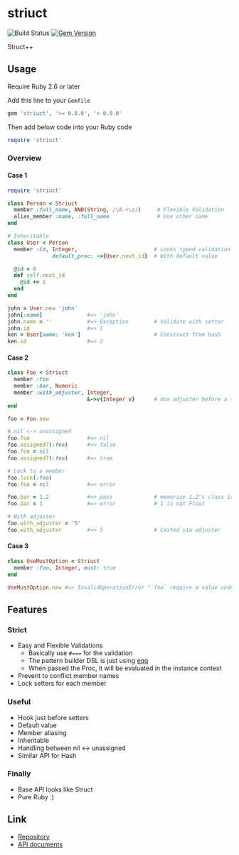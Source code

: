 # striuct

![Build Status](https://github.com/kachick/striuct/actions/workflows/test_behaviors.yml/badge.svg?branch=main)
[![Gem Version](https://badge.fury.io/rb/striuct.png)](http://badge.fury.io/rb/striuct)

Struct++

## Usage

Require Ruby 2.6 or later

Add this line to your `Gemfile`

```ruby
gem 'striuct', '>= 0.8.0', '< 0.9.0'
```

Then add below code into your Ruby code

```ruby
require 'striuct'
```

### Overview

#### Case 1

```ruby
require 'striuct'

class Person < Striuct
  member :full_name, AND(String, /\A.+\z/)     # Flexible Validation
  alias_member :name, :full_name               # Use other name
end

# Inheritable
class User < Person
  member :id, Integer,                        # Looks typed validation
              default_proc: ->{User.next_id}  # With default value

  @id = 0
  def self.next_id
    @id += 1
  end
end

john = User.new 'john'
john[:name]              #=> 'john'
john.name = ''           #=> Exception        # Validate with setter
john.id                  #=> 1
ken = User[name: 'ken']                       # Construct from hash
ken.id                   #=> 2
```

#### Case 2

```ruby
class Foo < Striuct
  member :foo
  member :bar, Numeric
  member :with_adjuster, Integer,
                         &->v{Integer v}      # Use adjuster before a setter
end

foo = Foo.new

# nil <-> unassigned
foo.foo                  #=> nil
foo.assigned?(:foo)      #=> false
foo.foo = nil
foo.assigned?(:foo)      #=> true

# Lock to a member
foo.lock(:foo)
foo.foo = nil            #=> error

foo.bar = 1.2            #=> pass             # memorize 1.2's class is Float
foo.bar = 1              #=> error            # 1 is not Float

# With adjuster
foo.with_adjuster = '5'
foo.with_adjuster        #=> 5                # Casted via adjuster
```

#### Case 3

```ruby
class UseMustOption < Striuct
  member :foo, Integer, must: true
end

UseMustOption.new #=> InvalidOperationError "`foo` require a value under `must` option "
```

## Features

### Strict

* Easy and Flexible Validations
  * Basically use `#===` for the validation
  * The pattern builder DSL is just using [eqq](https://github.com/kachick/eqq)
  * When passed the Proc, it will be evaluated in the instance context
* Prevent to conflict member names
* Lock setters for each member

### Useful

* Hook just before setters
* Default value
* Member aliasing
* Inheritable
* Handling between nil <-> unassigned
* Similar API for Hash

### Finally

* Base API looks like Struct
* Pure Ruby :)

## Link

* [Repository](https://github.com/kachick/striuct)
* [API documents](https://kachick.github.io/striuct/)
